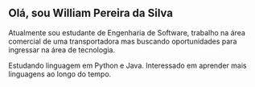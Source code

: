 ## Olá, sou William Pereira da Silva

Atualmente sou estudante de Engenharia de Software, trabalho na área comercial de uma transportadora mas buscando oportunidades para ingressar na área de tecnologia.

Estudando linguagem em Python e Java. Interessado em aprender mais linguagens ao longo do tempo.

<div>
<a href-"https://beacons.ai/wiliampereira00">
  
